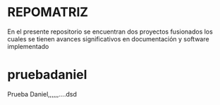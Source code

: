 # REPOMATRIZ
En el presente repositorio se encuentran dos proyectos fusionados los cuales se tienen avances significativos en documentación y software implementado 


# pruebadaniel

Prueba Daniel,,,,,,....dsd

